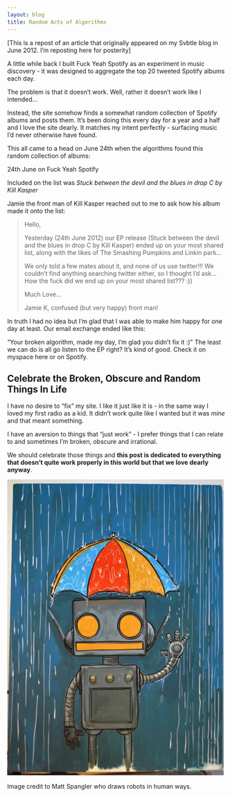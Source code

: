 ```yaml
---
layout: blog
title: Random Acts of Algorithms
---
```


[This is a repost of an article that originally appeared on my Svbtle blog in June 2012. I’m reposting here for posterity]

A little while back I built Fuck Yeah Spotify as an experiment in music discovery - it was designed to aggregate the top 20 tweeted Spotify albums each day.

The problem is that it doesn’t work. Well, rather it doesn’t work like I intended…

Instead, the site somehow finds a somewhat random collection of Spotify albums and posts them. It’s been doing this every day for a year and a half and I love the site dearly. It matches my intent perfectly - surfacing music I’d never otherwise have found.

This all came to a head on June 24th when the algorithms found this random collection of albums:

24th June on Fuck Yeah Spotify

Included on the list was *Stuck between the devil and the blues in drop C by Kill Kasper*

Jamie the front man of Kill Kasper reached out to me to ask how his album made it onto the list:

> Hello,
>
> Yesterday (24th June 2012) our EP release (Stuck between the devil and the blues in drop C by Kill Kasper) ended up on your most shared list, along with the likes of The Smashing Pumpkins and Linkin park…
>
> We only told a few mates about it, and none of us use twitter!!! We couldn’t find anything searching twitter either, so I thought I’d ask… How the fuck did we end up on your most shared list??? :))
>
> Much Love…
>
> Jamie K, confused (but very happy) front man!

In truth I had no idea but I’m glad that I was able to make him happy for one day at least. Our email exchange ended like this:

“Your broken algorithm, made my day, I’m glad you didn’t fix it :)"
The least we can do is all go listen to the EP right? It’s kind of good. Check it on myspace here or on Spotify.

## Celebrate the Broken, Obscure and Random Things In Life

I have no desire to “fix” my site. I like it just like it is - in the same way I loved my first radio as a kid. It didn’t work quite like I wanted but it was *mine* and that meant something.

I have an aversion to things that “just work” - I prefer things that I can relate to and sometimes I’m broken, obscure and irrational.

We should celebrate those things and **this post is dedicated to everything that doesn’t quite work properly in this world but that we love dearly anyway**.

![robot](/images/robot.jpg)

Image credit to Matt Spangler who draws robots in human ways.
